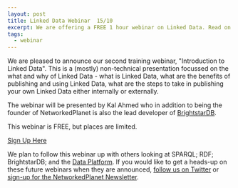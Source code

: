 ```yaml
---
layout: post
title: Linked Data Webinar  15/10
excerpt: We are offering a FREE 1 hour webinar on Linked Data. Read on for details and the sign-up link!
tags:
  - webinar
---
```


We are pleased to announce our second training webinar, "Introduction to Linked Data". This is a (mostly)
non-technical presentation focussed on the what and why of Linked Data - what is Linked Data, what are 
the benefits of publishing and using Linked Data, what are the steps to take in publishing your own
Linked Data either internally or externally.

The webinar will be presented by Kal Ahmed who in addition to being the founder of NetworkedPlanet is also
the lead developer of [BrightstarDB](http://brightstardb.com/).

This webinar is FREE, but places are limited.

<a class="btn btn-primary btn-lg" href="https://www.eventbrite.co.uk/e/webinar-introduction-to-linked-data-registration-18733197498">Sign Up Here</a>

We plan to follow this webinar up with others looking at SPARQL; RDF; BrightstarDB;
and the [Data Platform](http://dataplatform.co.uk/). If you would like to get a heads-up on these
future webinars when they are announced, [follow us on Twitter](https://twitter.com/nwplanet) or [sign-up for the NetworkedPlanet Newsletter](/#contact).